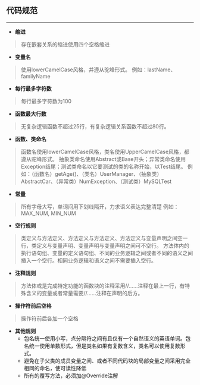 ## 代码规范

---

- **缩进**
> 存在嵌套关系的缩进使用四个空格缩进
 

- **变量名**
> 使用lowerCamelCase风格，并遵从驼峰形式。
  例如：lastName、familyName

- **每行最多字符数**
> 每行最多字符数为100

- **函数最大行数**
> 无复杂逻辑函数不超过25行，有复杂逻辑关系函数不超过80行。

- **函数、类命名**
> 函数名使用lowerCamelCase风格，类名使用UpperCamelCase风格，都遵从驼峰形式。
  抽象类命名使用Abstract或Base开头；异常类命名使用Exception结尾；测试类命名以它要测试的类的名称开始，以Test结尾。
  例如：（函数名）getAge()、（类名）UserManager、（抽象类）AbstractCar、（异常类）NumException、（测试类）MySQLTest

- **常量**
> 所有字母大写，单词间用下划线隔开，力求语义表达完整清楚
  例如：MAX_NUM, MIN_NUM

- **空行规则**
> 类定义与方法定义、方法定义与方法定义、方法定义与变量声明之间空一行，类定义与变量声明、变量声明与变量声明之间可不空行。
  方法体内的执行语句组、变量的定义语句组、不同的业务逻辑之间或者不同的语义之间插入一个空行。相同业务逻辑和语义之间不需要插入空行。


- **注释规则**
> 方法体或是完成特定功能的函数块的注释采用//……注释在最上一行，有特殊含义的变量或者常量需要//……注释在声明的后方。

   

- **操作符前后空格**
> 操作符前后各加一个空格


- **其他规则**
  * 包名统一使用小写，点分隔符之间有且仅有一个自然语义的英语单词。包名统一使用单数形式，但是类名如果有复数含义，类名可以使用复数形式。
  * 避免在子父类的成员变量之间、或者不同代码块的局部变量之间采用完全相同的命名，使可读性降低
  * 所有的覆写方法，必须加@Override注解

